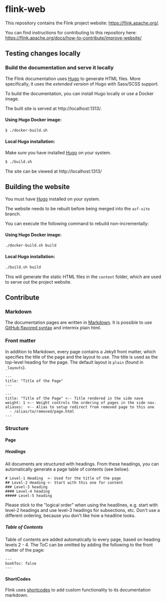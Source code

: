 # flink-web

This repository contains the Flink project website: https://flink.apache.org/.

You can find instructions for contributing to this repository here: https://flink.apache.org/docs/how-to-contribute/improve-website/

## Testing changes locally

### Build the documentation and serve it locally

The Flink documentation uses [Hugo](https://gohugo.io/getting-started/installing/) to generate HTML files.  More specifically, it uses the *extended version* of Hugo with Sass/SCSS support.

To build the documentation, you can install Hugo locally or use a Docker image.

The built site is served at http://localhost:1313/.

#### Using Hugo Docker image:

```sh
$ ./docker-build.sh
```

#### Local Hugo installation:

Make sure you have installed [Hugo](https://gohugo.io/getting-started/installing/) on your system.

```sh
$ ./build.sh
```

The site can be viewed at http://localhost:1313/

## Building the website

You must have [Hugo](https://gohugo.io/getting-started/installing/) installed on your system.

The website needs to be rebuilt before being merged into the `asf-site` branch.  

You can execute the following command to rebuild non-incrementally:

#### Using Hugo Docker image:

```bash
./docker-build.sh build
```

#### Local Hugo installation:

```bash
./build.sh build
```

This will generate the static HTML files in the `content` folder, which are used to serve out the project website.

## Contribute

### Markdown

The documentation pages are written in [Markdown](http://daringfireball.net/projects/markdown/syntax). It is possible to use [GitHub flavored syntax](http://github.github.com/github-flavored-markdown) and intermix plain html.

### Front matter

In addition to Markdown, every page contains a Jekyll front matter, which specifies the title of the page and the layout to use. The title is used as the top-level heading for the page. The default layout is `plain` (found in `_layouts`).

    ---
    title: "Title of the Page"
    ---
    
    ---
    title: "Title of the Page" <-- Title rendered in the side nave
    weight: 1 <-- Weight controls the ordering of pages in the side nav.
    aliases:  <-- Alias to setup redirect from removed page to this one
      - /alias/to/removed/page.html
    ---

### Structure

#### Page

##### Headings

All documents are structured with headings. From these headings, you can automatically generate a page table of contents (see below).

```
# Level-1 Heading  <- Used for the title of the page 
## Level-2 Heading <- Start with this one for content
### Level-3 heading
#### Level-4 heading
##### Level-5 heading
```

Please stick to the "logical order" when using the headlines, e.g. start with level-2 headings and use level-3 headings for subsections, etc. Don't use a different ordering, because you don't like how a headline looks.

##### Table of Contents

Table of contents are added automatically to every page, based on heading levels 2 - 4.
The ToC can be omitted by adding the following to the front matter of the page:

    ---
    bookToc: false
    ---

#### ShortCodes

Flink uses [shortcodes](https://gohugo.io/content-management/shortcodes/) to add custom functionality
to its documentation markdown.